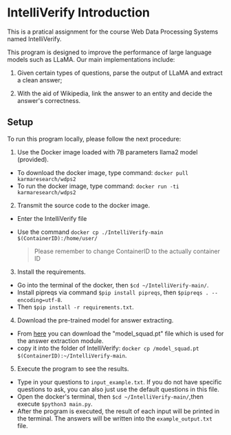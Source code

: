 # IntelliVerify Introduction
This is a pratical assignment for the course Web Data Processing Systems named IntelliVerify.

This program is designed to improve the performance of large language models such as LLaMA. Our main implementations include: 

1) Given certain types of questions, parse the output of LLaMA and extract a clean answer;

2) With the aid of Wikipedia, link the answer to an entity and decide the answer's correctness.

## Setup
To run this program locally, please follow the next procedure:

1. Use the Docker image loaded with 7B parameters llama2 model (provided).

- To download the docker image, type command: `docker pull karmaresearch/wdps2`
- To run the docker image, type command: `docker run -ti karmaresearch/wdps2`
2. Transmit the source code to the docker image.
- Enter the IntelliVerify file

- Use the command `docker cp ./IntelliVerify-main $(ContainerID):/home/user/`

  > Please remember to change ContainerID to the actually container ID

3. Install the requirements.

  - Go into the terminal of the docker, then `$cd ~/IntelliVerify-main/`.
  - Install pipreqs via command `$pip install pipreqs`, then `$pipreqs . --encoding=utf-8`.
  - Then `$pip install -r requirements.txt`.

4. Download the pre-trained model for answer extracting.
  - From [here](https://drive.google.com/file/d/1Az-K97XyECQ7Drvf_6MdCOVxBv9Shi2B/view?usp=drive_link) you can download the "model_squad.pt" file which is used for the answer extraction module.
  - copy it into the folder of IntelliVerify: `docker cp /model_squad.pt $(ContainerID):~/IntelliVerify-main`.

5. Execute the program to see the results.

- Type in your questions to `input_example.txt`. If you do not have specific questions to ask, you can also just use the default questions in this file. 
- Open the docker's terminal, then `$cd ~/IntelliVerify-main/`,then execute `$python3 main.py`.
 - After the program is executed, the result of each input will be printed in the terminal. The answers will be written into the `example_output.txt` file.
